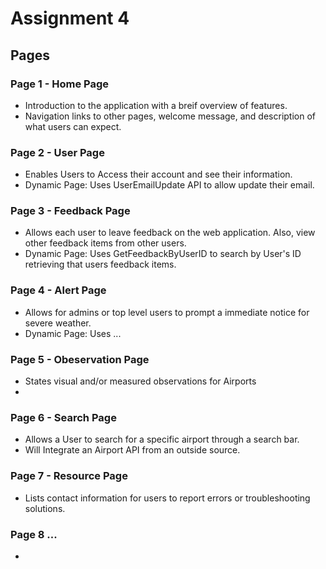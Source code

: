 # **Assignment 4**

## **Pages**

### Page 1 - Home Page
- Introduction to the application with a breif overview of features.
- Navigation links to other pages, welcome message, and description of what users can expect.

### Page 2 - User Page
-  Enables Users to Access their account and see their information.
-  Dynamic Page: Uses UserEmailUpdate API to allow update their email.

### Page 3 - Feedback Page
-  Allows each user to leave feedback on the web application. Also, view other feedback items from other users.
-  Dynamic Page: Uses GetFeedbackByUserID to search by User's ID retrieving that users feedback items.

### Page 4 - Alert Page
-  Allows for admins or top level users to prompt a immediate notice for severe weather.
-  Dynamic Page: Uses ...

### Page 5 - Obeservation Page
-  States visual and/or measured observations for Airports
-  

### Page 6 - Search Page
-  Allows a User to search for a specific airport through a search bar.
-  Will Integrate an Airport API from an outside source.

### Page 7 - Resource Page
-  Lists contact information for users to report errors or troubleshooting solutions.

### Page 8 ...
-